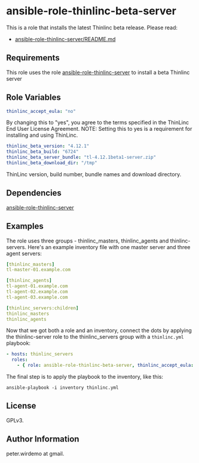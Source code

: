 ansible-role-thinlinc-beta-server
=================================

This is a role that installs the latest Thinlinc beta release. 
Please read:
  - [ansible-role-thinlinc-server/README.md](https://github.com/cendio/ansible-role-thinlinc-server/blob/master/README.md) 


Requirements
------------

This role uses the role [ansible-role-thinlinc-server](https://github.com/cendio/ansible-role-thinlinc-server) to install a beta Thinlinc server

Role Variables
--------------

```yaml
thinlinc_accept_eula: "no"
```

By changing this to "yes", you agree to the terms specified in the
ThinLinc End User License Agreement. NOTE: Setting this to yes is a
requirement for installing and using ThinLinc.

```yaml
thinlinc_beta_version: "4.12.1"
thinlinc_beta_build: "6724"
thinlinc_beta_server_bundle: "tl-4.12.1beta1-server.zip"
thinlinc_beta_download_dir: "/tmp"
```

ThinLinc version, build number, bundle names and download directory.


Dependencies
------------

[ansible-role-thinlinc-server](https://github.com/cendio/ansible-role-thinlinc-server)

Examples
--------

The role uses three groups - thinlinc_masters, thinlinc_agents and
thinlinc-servers. Here's an example inventory file with one master
server and three agent servers:

```yaml
[thinlinc_masters]
tl-master-01.example.com

[thinlinc_agents]
tl-agent-01.example.com
tl-agent-02.example.com
tl-agent-03.example.com

[thinlinc_servers:children]
thinlinc_masters
thinlinc_agents
```

Now that we got both a role and an inventory, connect the dots by
applying the thinlinc-server role to the thinlinc_servers group with a
`thinlinc.yml` playbook:

```yaml
- hosts: thinlinc_servers
  roles:
    - { role: ansible-role-thinlinc-beta-server, thinlinc_accept_eula: "yes" }
```

The final step is to apply the playbook to the inventory, like this:

`ansible-playbook -i inventory thinlinc.yml`

License
-------

GPLv3.

Author Information
------------------

peter.wirdemo at gmail.
